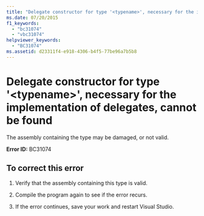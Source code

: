 ```yaml
---
title: "Delegate constructor for type '<typename>', necessary for the implementation of delegates, cannot be found"
ms.date: 07/20/2015
f1_keywords: 
  - "bc31074"
  - "vbc31074"
helpviewer_keywords: 
  - "BC31074"
ms.assetid: d23311f4-e918-4306-b4f5-77be96a7b5b8
---
```

# Delegate constructor for type '\<typename>', necessary for the implementation of delegates, cannot be found
The assembly containing the type may be damaged, or not valid.  
  
 **Error ID:** BC31074  
  
## To correct this error  
  
1. Verify that the assembly containing this type is valid.  
  
2. Compile the program again to see if the error recurs.  
  
3. If the error continues, save your work and restart Visual Studio.  
